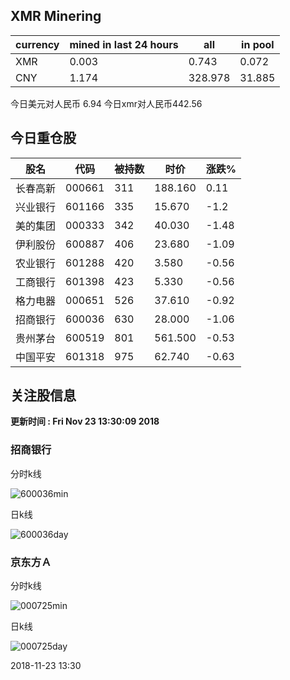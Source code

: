 ## XMR Minering

|currency|mined in last 24 hours|all|in pool|
|---|---|---|---|
|XMR|0.003|0.743|0.072|
|CNY|1.174|328.978|31.885|

今日美元对人民币 6.94	今日xmr对人民币442.56


## 今日重仓股 

|股名|代码|被持数|时价|涨跌%|
|---|---|---|---|---|
|长春高新|000661|311|188.160|0.11|
|兴业银行|601166|335|15.670|-1.2|
|美的集团|000333|342|40.030|-1.48|
|伊利股份|600887|406|23.680|-1.09|
|农业银行|601288|420|3.580|-0.56|
|工商银行|601398|423|5.330|-0.56|
|格力电器|000651|526|37.610|-0.92|
|招商银行|600036|630|28.000|-1.06|
|贵州茅台|600519|801|561.500|-0.53|
|中国平安|601318|975|62.740|-0.63|

## 关注股信息
**更新时间 : Fri Nov 23 13:30:09 2018**
### 招商银行 
分时k线

![600036min](http://image.sinajs.cn/newchart/min/n/sh600036.gif)

日k线

![600036day](http://image.sinajs.cn/newchart/daily/n/sh600036.gif)

### 京东方Ａ 
分时k线

![000725min](http://image.sinajs.cn/newchart/min/n/sz000725.gif)

日k线

![000725day](http://image.sinajs.cn/newchart/daily/n/sz000725.gif)

2018-11-23 13:30